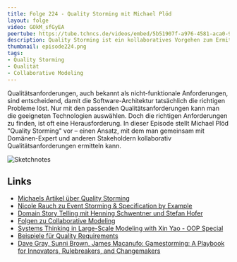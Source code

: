 ```yaml
---
title: Folge 224 - Quality Storming mit Michael Plöd 
layout: folge
video: GOkM_sfGyEA
peertube: https://tube.tchncs.de/videos/embed/5b51907f-a976-4581-aca0-90d600da3cee
description: Quality Storming ist ein kollaboratives Vorgehen zum Ermitteln von Qualitätsanforderungen.
thumbnail: episode224.png
tags:
- Quality Storming
- Qualität
- Collaborative Modeling
---
```


Qualitätsanforderungen, auch bekannt als nicht-funktionale
Anforderungen, sind entscheidend, damit die Software-Architektur
tatsächlich die richtigen Probleme löst. Nur mit den passenden
Qualitätsanforderungen kann man die geeigneten Technologien
auswählen. Doch die richtigen Anforderungen zu finden, ist oft eine
Herausforderung. In dieser Episode stellt Michael Plöd "Quality
Storming" vor – einen Ansatz, mit dem man gemeinsam mit Domänen-Expert
und anderen Stakeholdern kollaborativ Qualitätsanforderungen ermitteln
kann.

![Sketchnotes](/sketchnotes/)

## Links

* [Michaels Artikel über Quality
  Storming](https://www.innoq.com/de/articles/2020/03/quality-storming-workshop/)
* [Nicole Rauch zu Event Storming & Specification by
  Example](/2020/09/10/folge017.html)
* [Domain Story Telling mit Henning Schwentner und Stefan
  Hofer](/2020/10/09/folge021.html)
* [Folgen zu Collaborative Modeling](/tags.html#Collaborative%20Modeling)
* [Systems Thinking in Large-Scale Modeling with Xin Yao - OOP
  Special](/2023/06/16/folge169.html)
* [Beispiele für Quality
  Requirements](https://github.com/arc42/quality-requirements)
* [Dave Gray, Sunni Brown, James Macanufo: Gamestorming: A Playbook for Innovators, Rulebreakers, and Changemakers](https://amzn.to/4bLs3Ls)
